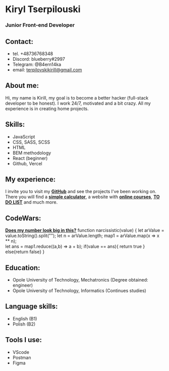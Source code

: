 # Kiryl Tserpilouski

### Junior Front-end Developer

## Contact:

- tel. +48736768348
- Discord: blueberry#2997
- Telegram: @B4ern14ka
- email: terpilovskikirill@gmail.com

## About me:

Hi, my name is Kirill, my goal is to become a better hacker
(full-stack developer to be honest). I work 24/7, motivated
and a bit crazy. All my experience is in creating home projects.

## Skills:

- JavaScript
- CSS, SASS, SCSS
- HTML
- BEM methodology
- React (beginner)
- Github, Vercel

## My experience:

I invite you to visit my **[GitHub](https://github.com/Tserpilouski)** and see the projects I've been working on. There you will find a **[simple calculator](https://github.com/Tserpilouski/calculator-from-iPhone)**, a website with **[online courses](https://github.com/Tserpilouski/online_course)**, **[TO DO LIST](https://github.com/Tserpilouski/TO-DO-LIST)** and much more.

## CodeWars:

**[Does my number look big in this?](https://www.codewars.com/kata/5287e858c6b5a9678200083c)**
function narcissistic(value) {
let arValue = value.toString().split("");
let n = arValue.length;
map1 = arValue.map(x => x \*\* n);  
 let ans = map1.reduce((a,b) => a + b);
if(value == ans){
return true
}
else{return false}
}

## Education:

- Opole University of Technology, Mechatronics (Degree obtained: engineer)
- Opole University of Technology, Informatics (Continues studies)

## Language skills:

- English (B1)
- Polish (B2)

## Tools I use:

- VScode
- Postman
- Figma
